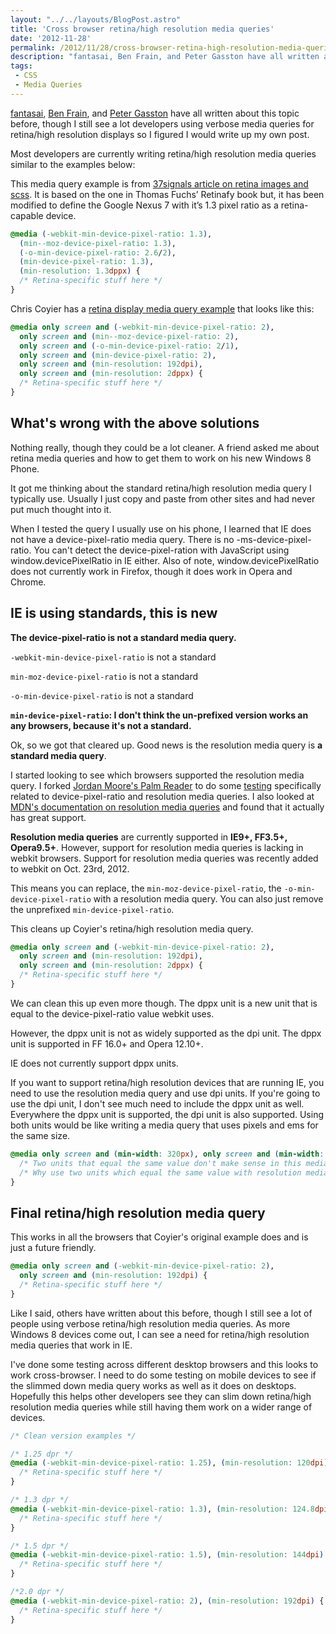 ```yaml
---
layout: "../../layouts/BlogPost.astro"
title: 'Cross browser retina/high resolution media queries'
date: '2012-11-28'
permalink: /2012/11/28/cross-browser-retina-high-resolution-media-queries/
description: "fantasai, Ben Frain, and Peter Gasston have all written about this topic before, though I still see a lot developers using verbose…"
tags:
 - CSS
 - Media Queries
---
```


[fantasai][1], [Ben Frain][2], and [Peter Gasston][3] have all written about this topic before, though I still see a lot developers using verbose media queries for retina/high resolution displays so I figured I would write up my own post.

Most developers are currently writing retina/high resolution media queries similar to the examples below:

This media query example is from [37signals article on retina images and scss][4]. It is based on the one in Thomas Fuchs’ Retinafy book but, it has been modified to define the Google Nexus 7 with it’s 1.3 pixel ratio as a retina-capable device.

```css
@media (-webkit-min-device-pixel-ratio: 1.3),
  (min--moz-device-pixel-ratio: 1.3),
  (-o-min-device-pixel-ratio: 2.6/2),
  (min-device-pixel-ratio: 1.3),
  (min-resolution: 1.3dppx) {
  /* Retina-specific stuff here */
}
```

Chris Coyier has a [retina display media query example][5] that looks like this:

```css
@media only screen and (-webkit-min-device-pixel-ratio: 2),
  only screen and (min--moz-device-pixel-ratio: 2),
  only screen and (-o-min-device-pixel-ratio: 2/1),
  only screen and (min-device-pixel-ratio: 2),
  only screen and (min-resolution: 192dpi),
  only screen and (min-resolution: 2dppx) {
  /* Retina-specific stuff here */
}
```

## What's wrong with the above solutions

Nothing really, though they could be a lot cleaner. A friend asked me about retina media queries and how to get them to work on his new Windows 8 Phone.

It got me thinking about the standard retina/high resolution media query I typically use. Usually I just copy and paste from other sites and had never put much thought into it.

When I tested the query I usually use on his phone, I learned that IE does not have a device-pixel-ratio media query. There is no -ms-device-pixel-ratio. You can't detect the device-pixel-ration with JavaScript using window.devicePixelRatio in IE either. Also of note, window.devicePixelRatio does not currently work in Firefox, though it does work in Opera and Chrome.

## IE is using standards, this is new

**The device-pixel-ratio is not a standard media query.**

`-webkit-min-device-pixel-ratio` is not a standard

`min-moz-device-pixel-ratio` is not a standard

`-o-min-device-pixel-ratio` is not a standard

**`min-device-pixel-ratio`: I don't think the un-prefixed version works an any browsers, because it's not a standard.**

Ok, so we got that cleared up. Good news is the resolution media query is **a standard media query**.

I started looking to see which browsers supported the resolution media query. I forked [Jordan Moore's Palm Reader][6] to do some [testing][7] specifically related to device-pixel-ratio and resolution media queries. I also looked at [MDN's documentation on resolution media queries][8] and found that it actually has great support.

**Resolution media queries** are currently supported in **IE9+, FF3.5+, Opera9.5+**. However, support for resolution media queries is lacking in webkit browsers. Support for resolution media queries was recently added to webkit on Oct. 23rd, 2012.

This means you can replace, the `min-moz-device-pixel-ratio`, the `-o-min-device-pixel-ratio` with a resolution media query. You can also just remove the unprefixed `min-device-pixel-ratio`.

This cleans up Coyier's retina/high resolution media query.

```css
@media only screen and (-webkit-min-device-pixel-ratio: 2),
  only screen and (min-resolution: 192dpi),
  only screen and (min-resolution: 2dppx) {
  /* Retina-specific stuff here */
}
```

We can clean this up even more though. The dppx unit is a new unit that is equal to the device-pixel-ratio value webkit uses.

However, the dppx unit is not as widely supported as the dpi unit. The dppx unit is supported in FF 16.0+ and Opera 12.10+.

IE does not currently support dppx units.

If you want to support retina/high resolution devices that are running IE, you need to use the resolution media query and use dpi units. If you're going to use the dpi unit, I don't see much need to include the dppx unit as well. Everywhere the dppx unit is supported, the dpi unit is also supported. Using both units would be like writing a media query that uses pixels and ems for the same size.

```css
@media only screen and (min-width: 320px), only screen and (min-width: 20em) {
  /* Two units that equal the same value don't make sense in this media query*/
  /* Why use two units which equal the same value with resolution media queries? */
}
```

## Final retina/high resolution media query

This works in all the browsers that Coyier's original example does and is just a future friendly.

```css
@media only screen and (-webkit-min-device-pixel-ratio: 2),
  only screen and (min-resolution: 192dpi) {
  /* Retina-specific stuff here */
}
```

Like I said, others have written about this before, though I still see a lot of people using verbose retina/high resolution media queries. As more Windows 8 devices come out, I can see a need for retina/high resolution media queries that work in IE.

I've done some testing across different desktop browsers and this looks to work cross-browser. I need to do some testing on mobile devices to see if the slimmed down media query works as well as it does on desktops. Hopefully this helps other developers see they can slim down retina/high resolution media queries while still having them work on a wider range of devices.

```css
/* Clean version examples */

/* 1.25 dpr */
@media (-webkit-min-device-pixel-ratio: 1.25), (min-resolution: 120dpi) {
  /* Retina-specific stuff here */
}

/* 1.3 dpr */
@media (-webkit-min-device-pixel-ratio: 1.3), (min-resolution: 124.8dpi) {
  /* Retina-specific stuff here */
}

/* 1.5 dpr */
@media (-webkit-min-device-pixel-ratio: 1.5), (min-resolution: 144dpi) {
  /* Retina-specific stuff here */
}

/*2.0 dpr */
@media (-webkit-min-device-pixel-ratio: 2), (min-resolution: 192dpi) {
  /* Retina-specific stuff here */
}
```

[1]: http://www.w3.org/blog/CSS/2012/06/14/unprefix-webkit-device-pixel-ratio/
[2]: http://benfrain.com/a-full-vendor-stack-for-targeting-high-resolution-retina-devices/
[3]: http://www.broken-links.com/2012/07/13/using-media-queries-to-test-device-resolution/
[4]: http://37signals.com/svn/posts/3271-easy-retina-ready-images-using-scss
[5]: http://css-tricks.com/snippets/css/retina-display-media-query/
[6]: http://www.jordanm.co.uk/palmreader/
[7]: http://brettjankord.com/projects/palmreader/
[8]: https://developer.mozilla.org/en-US/docs/CSS/resolution
